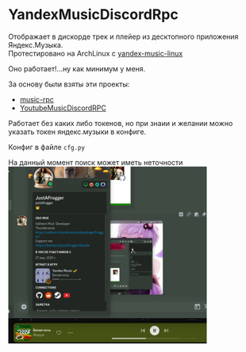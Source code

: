 # YandexMusicDiscordRpc

Отображает в дискорде трек и плейер из десктопного приложения Яндекс.Музыка. <br>
Протестировано на ArchLinux с [yandex-music-linux](https://aur.archlinux.org/packages/yandex-music)

Оно работает!...ну как минимум у меня.

За основу были взяты эти проекты:
* [music-rpc](https://github.com/bramtechs/music-rpc)
* [YoutubeMusicDiscordRPC](https://github.getafreenode.com/ludals/YoutubeMusicDiscordRPC)

Работает без каких либо токенов, но при знаии и желании можно указать токен яндекс.музыки в конфиге.

Конфиг в файле `cfg.py`

На данный момент поиск может иметь неточности<br>
<img alt="img" width="400" src="NotAcurate.png" />